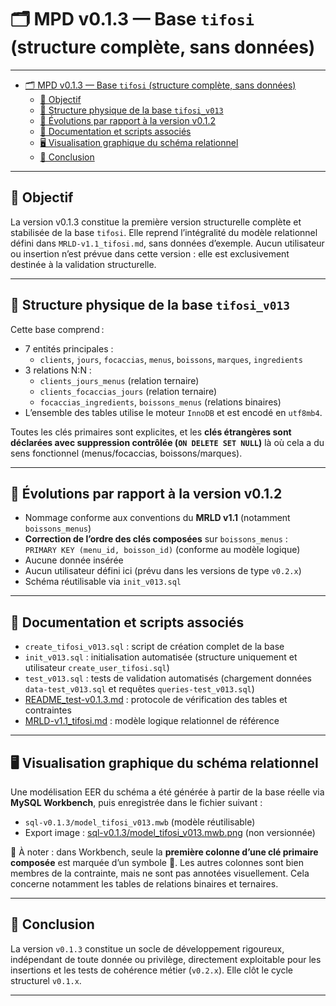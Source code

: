 # 🗂️ MPD v0.1.3 — Base `tifosi` (structure complète, sans données)

---

- [🗂️ MPD v0.1.3 — Base `tifosi` (structure complète, sans données)](#️-mpd-v013--base-tifosi-structure-complète-sans-données)
  - [🎯 Objectif](#-objectif)
  - [🧱 Structure physique de la base `tifosi_v013`](#-structure-physique-de-la-base-tifosi_v013)
  - [🔁 Évolutions par rapport à la version v0.1.2](#-évolutions-par-rapport-à-la-version-v012)
  - [📎 Documentation et scripts associés](#-documentation-et-scripts-associés)
  - [🖥️ Visualisation graphique du schéma relationnel](#️-visualisation-graphique-du-schéma-relationnel)
  - [🧭 Conclusion](#-conclusion)

---

## 🎯 Objectif

La version v0.1.3 constitue la première version structurelle complète et stabilisée de la base `tifosi`. Elle reprend l’intégralité du modèle relationnel défini dans `MRLD-v1.1_tifosi.md`, sans données d’exemple. Aucun utilisateur ou insertion n’est prévue dans cette version : elle est exclusivement destinée à la validation structurelle.

---

## 🧱 Structure physique de la base `tifosi_v013`

Cette base comprend :

- 7 entités principales :
  - `clients`, `jours`, `focaccias`, `menus`, `boissons`, `marques`, `ingredients`
- 3 relations N:N :
  - `clients_jours_menus` (relation ternaire)
  - `clients_focaccias_jours` (relation ternaire)
  - `focaccias_ingredients`, `boissons_menus` (relations binaires)
- L’ensemble des tables utilise le moteur `InnoDB` et est encodé en `utf8mb4`.

Toutes les clés primaires sont explicites, et les **clés étrangères sont déclarées avec suppression contrôlée (`ON DELETE SET NULL`)** là où cela a du sens fonctionnel (menus/focaccias, boissons/marques).

---

## 🔁 Évolutions par rapport à la version v0.1.2

- Nommage conforme aux conventions du **MRLD v1.1** (notamment `boissons_menus`)
- **Correction de l’ordre des clés composées** sur `boissons_menus` :  
  `PRIMARY KEY (menu_id, boisson_id)` (conforme au modèle logique)
- Aucune donnée insérée
- Aucun utilisateur défini ici (prévu dans les versions de type `v0.2.x`)
- Schéma réutilisable via `init_v013.sql`

---

## 📎 Documentation et scripts associés

- `create_tifosi_v013.sql` : script de création complet de la base
- `init_v013.sql` : initialisation automatisée (structure uniquement et utilisateur `create_user_tifosi.sql`)
- `test_v013.sql` : tests de validation automatisés (chargement données `data-test_v013.sql` et requêtes `queries-test_v013.sql`)
- [README_test-v0.1.3.md](README_test-v0.1.3.md) : protocole de vérification des tables et contraintes
- [MRLD-v1.1_tifosi.md](../../../../mld/mrld-versions/MRLD-v1.1_tifosi.md) : modèle logique relationnel de référence

---

## 🖥️ Visualisation graphique du schéma relationnel

Une modélisation EER du schéma a été générée à partir de la base réelle via **MySQL Workbench**, puis enregistrée dans le fichier suivant :

- `sql-v0.1.3/model_tifosi_v013.mwb` (modèle réutilisable)
- Export image : [sql-v0.1.3/model_tifosi_v013.mwb.png](model_tifosi_v013.mwb.png) (non versionnée)

📌 À noter : dans Workbench, seule la **première colonne d’une clé primaire composée** est marquée d’un symbole 🔑. Les autres colonnes sont bien membres de la contrainte, mais ne sont pas annotées visuellement. Cela concerne notamment les tables de relations binaires et ternaires.

---

## 🧭 Conclusion

La version `v0.1.3` constitue un socle de développement rigoureux, indépendant de toute donnée ou privilège, directement exploitable pour les insertions et les tests de cohérence métier (`v0.2.x`). Elle clôt le cycle structurel `v0.1.x`.

---
